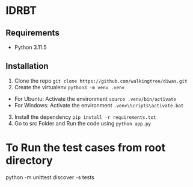 # IDRBT

## Requirements
- Python 3.11.5

## Installation

1. Clone the repo `git clone https://github.com/walkingtree/diwas.git`
2. Create the virtualenv `python3 -m venv .venv`
*  For Ubuntu:
   Activate the environment `source .venv/bin/activate`
*  For Windows:
   Activate the environment  `.venv\Scripts\activate.bat`
3. Install the dependency `pip install -r requirements.txt` 
4. Go to src Folder and Run the code using `python app.py`


# To Run the test cases from root directory 
python -m unittest discover -s tests